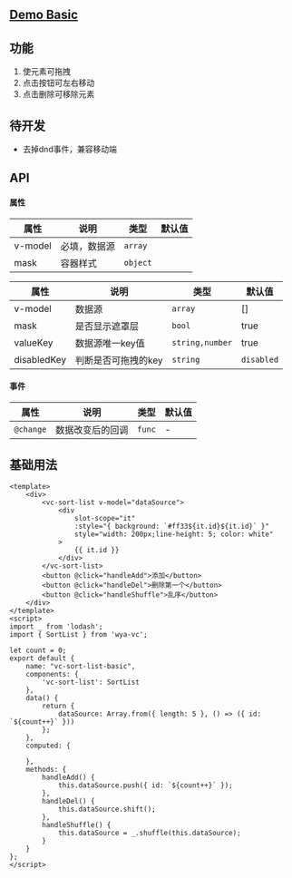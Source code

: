 ## [Demo Basic](https://wya-team.github.io/wya-vc/dist/sort-list/basic.html)
## 功能
1. 使元素可拖拽
2. 点击按钮可左右移动
3. 点击删除可移除元素

## 待开发
- 去掉dnd事件，兼容移动端

## API

#### 属性

属性         | 说明        | 类型        | 默认值  |
---------- | --------- | --------- | ---- |
v-model | 必填，数据源    | `array`   |      |
mask      | 容器样式      | `object`  |      |

属性 | 说明 | 类型 | 默认值
---|---|---|---
v-model  | 数据源 | `array` | []
mask  | 是否显示遮罩层 | `bool` | true
valueKey  | 数据源唯一key值 | `string,number` | true
disabledKey  | 判断是否可拖拽的key | `string` | `disabled`

#### 事件

属性 | 说明 | 类型 | 默认值
---|---|---|---
`@change` | 数据改变后的回调 | `func` | -



## 基础用法

```vue
<template>
	<div>
		<vc-sort-list v-model="dataSource">
			<div 
				slot-scope="it" 
				:style="{ background: `#ff33${it.id}${it.id}` }"
				style="width: 200px;line-height: 5; color: white"
			>
				{{ it.id }}
			</div>
		</vc-sort-list>
		<button @click="handleAdd">添加</button>
		<button @click="handleDel">删除第一个</button>
		<button @click="handleShuffle">乱序</button>
	</div>
</template>
<script>
import _ from 'lodash';
import { SortList } from 'wya-vc';

let count = 0;
export default {
	name: "vc-sort-list-basic",
	components: {
		'vc-sort-list': SortList
	},
	data() {
		return {
			dataSource: Array.from({ length: 5 }, () => ({ id: `${count++}` }))
		};
	},
	computed: {
		
	},
	methods: {
		handleAdd() {
			this.dataSource.push({ id: `${count++}` });
		},
		handleDel() {
			this.dataSource.shift();
		},
		handleShuffle() {
			this.dataSource = _.shuffle(this.dataSource);
		}
	}
};
</script>

```